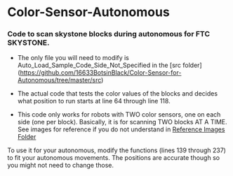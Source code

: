 # Color-Sensor-Autonomous

### Code to scan skystone blocks during autonomous for FTC SKYSTONE. 

* The only file you will need to modify is Auto_Load_Sample_Code_Side_Not_Specified in the [src folder] (https://github.com/16633BotsinBlack/Color-Sensor-for-Autonomous/tree/master/src) 

* The actual code that tests the color values of the blocks and decides what position to run starts at line 64 through line 118.

* This code only works for robots with TWO color sensors, one on each side (one per block). Basically, it is for scanning TWO blocks AT A TIME. See images for reference if you do not understand in [Reference Images Folder](https://github.com/16633BotsinBlack/REV-Color-Sensor-Autonomous-Code/tree/master/Reference%20Images)

To use it for your autonomous, modify the functions (lines 139 through 237) to fit your autonomous movements. The positions are accurate though so you might not need to change those.
